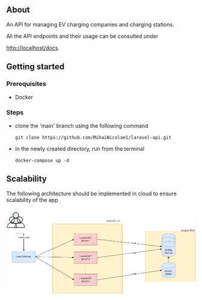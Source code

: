 ## About
An API for managing EV charging companies and charging stations.

All the API endpoints and their usage can be consulted under 

[http://localhost/docs](https://pages.github.com/).

## Getting started

### Prerequisites
- Docker

### Steps
- clone the 'main' branch using the following command
    ```
    git clone https://github.com/MihaiNicolae1/laravel-api.git
    ```
- in the newly created directory, run from the terminal
    ```
    docker-compose up -d
    ```
## Scalability

The following architecture should be implemented in cloud to ensure scalability of the app

![plot](storage/app/public/schema.png)
